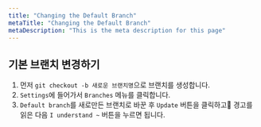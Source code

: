 ```yaml
---
title: "Changing the Default Branch"
metaTitle: "Changing the Default Branch"
metaDescription: "This is the meta description for this page"
---
```


## 기본 브랜치 변경하기

1. 먼저 `git checkout -b 새로운 브랜치명`으로 브랜치를 생성합니다.
2. `Settings`에 들어가서 `Branches` 메뉴를 클릭합니다.
3. `Default branch`를 새로만든 브랜치로 바꾼 후 `Update` 버튼을 클릭하고 경고를 읽은 다음 `I understand ~` 버튼을 누르면 됩니다.